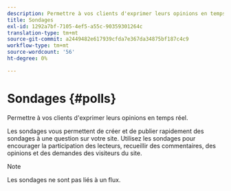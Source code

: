 ```yaml
---
description: Permettre à vos clients d'exprimer leurs opinions en temps réel.
title: Sondages
exl-id: 1292a7bf-7105-4ef5-a55c-90359301264c
translation-type: tm+mt
source-git-commit: a2449482e617939cfda7e367da34875bf187c4c9
workflow-type: tm+mt
source-wordcount: '56'
ht-degree: 0%

---
```


# Sondages {#polls}

Permettre à vos clients d&#39;exprimer leurs opinions en temps réel.

Les sondages vous permettent de créer et de publier rapidement des sondages à une question sur votre site. Utilisez les sondages pour encourager la participation des lecteurs, recueillir des commentaires, des opinions et des demandes des visiteurs du site.

>[!NOTE]
>
>Les sondages ne sont pas liés à un flux.
